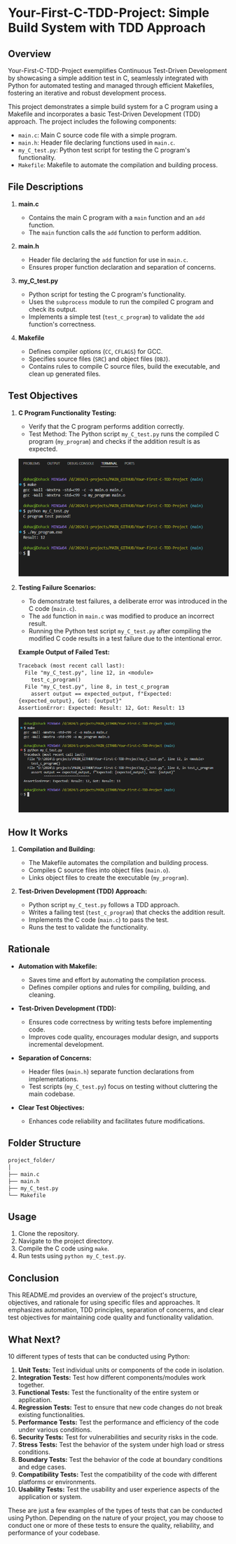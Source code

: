 # Your-First-C-TDD-Project: Simple Build System with TDD Approach

## Overview

Your-First-C-TDD-Project exemplifies Continuous Test-Driven Development by showcasing a simple addition test in C, seamlessly integrated with Python for automated testing and managed through efficient Makefiles, fostering an iterative and robust development process.

This project demonstrates a simple build system for a C program using a Makefile and incorporates a basic Test-Driven Development (TDD) approach. The project includes the following components:

- `main.c`: Main C source code file with a simple program.
- `main.h`: Header file declaring functions used in `main.c`.
- `my_C_test.py`: Python test script for testing the C program's functionality.
- `Makefile`: Makefile to automate the compilation and building process.

## File Descriptions

1. **main.c**
   - Contains the main C program with a `main` function and an `add` function.
   - The `main` function calls the `add` function to perform addition.

2. **main.h**
   - Header file declaring the `add` function for use in `main.c`.
   - Ensures proper function declaration and separation of concerns.

3. **my_C_test.py**
   - Python script for testing the C program's functionality.
   - Uses the `subprocess` module to run the compiled C program and check its output.
   - Implements a simple test (`test_c_program`) to validate the `add` function's correctness.

4. **Makefile**
   - Defines compiler options (`CC`, `CFLAGS`) for GCC.
   - Specifies source files (`SRC`) and object files (`OBJ`).
   - Contains rules to compile C source files, build the executable, and clean up generated files.

## Test Objectives

1. **C Program Functionality Testing:**
   - Verify that the C program performs addition correctly.
   - Test Method: The Python script `my_C_test.py` runs the compiled C program (`my_program`) and checks if the addition result is as expected.

   ![Test Pass](Test_pass.PNG) 

2. **Testing Failure Scenarios:**
   - To demonstrate test failures, a deliberate error was introduced in the C code (`main.c`).
   - The `add` function in `main.c` was modified to produce an incorrect result.
   - Running the Python test script `my_C_test.py` after compiling the modified C code results in a test failure due to the intentional error.

   **Example Output of Failed Test:**
   ```plaintext
   Traceback (most recent call last):
     File "my_C_test.py", line 12, in <module>
       test_c_program()
     File "my_C_test.py", line 8, in test_c_program
       assert output == expected_output, f"Expected: {expected_output}, Got: {output}"
   AssertionError: Expected: Result: 12, Got: Result: 13
   ```

   ![Test Failed](Test_Fail.PNG) 

## How It Works

1. **Compilation and Building:**
   - The Makefile automates the compilation and building process.
   - Compiles C source files into object files (`main.o`).
   - Links object files to create the executable (`my_program`).

2. **Test-Driven Development (TDD) Approach:**
   - Python script `my_C_test.py` follows a TDD approach.
   - Writes a failing test (`test_c_program`) that checks the addition result.
   - Implements the C code (`main.c`) to pass the test.
   - Runs the test to validate the functionality.

## Rationale

- **Automation with Makefile:**
  - Saves time and effort by automating the compilation process.
  - Defines compiler options and rules for compiling, building, and cleaning.

- **Test-Driven Development (TDD):**
  - Ensures code correctness by writing tests before implementing code.
  - Improves code quality, encourages modular design, and supports incremental development.

- **Separation of Concerns:**
  - Header files (`main.h`) separate function declarations from implementations.
  - Test scripts (`my_C_test.py`) focus on testing without cluttering the main codebase.

- **Clear Test Objectives:**
  - Enhances code reliability and facilitates future modifications.

## Folder Structure

```
project_folder/
│
├── main.c
├── main.h
├── my_C_test.py
└── Makefile
```

## Usage

1. Clone the repository.
2. Navigate to the project directory.
3. Compile the C code using `make`.
4. Run tests using `python my_C_test.py`.

## Conclusion

This README.md provides an overview of the project's structure, objectives, and rationale for using specific files and approaches. It emphasizes automation, TDD principles, separation of concerns, and clear test objectives for maintaining code quality and functionality validation.

## What Next?

 10 different types of tests that can be conducted using Python:

1. **Unit Tests:** Test individual units or components of the code in isolation.
2. **Integration Tests:** Test how different components/modules work together.
3. **Functional Tests:** Test the functionality of the entire system or application.
4. **Regression Tests:** Test to ensure that new code changes do not break existing functionalities.
5. **Performance Tests:** Test the performance and efficiency of the code under various conditions.
6. **Security Tests:** Test for vulnerabilities and security risks in the code.
7. **Stress Tests:** Test the behavior of the system under high load or stress conditions.
8. **Boundary Tests:** Test the behavior of the code at boundary conditions and edge cases.
9. **Compatibility Tests:** Test the compatibility of the code with different platforms or environments.
10. **Usability Tests:** Test the usability and user experience aspects of the application or system.

These are just a few examples of the types of tests that can be conducted using Python. Depending on the nature of your project, you may choose to conduct one or more of these tests to ensure the quality, reliability, and performance of your codebase.